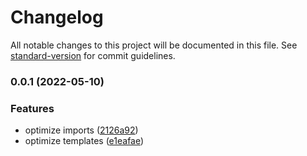 # Changelog

All notable changes to this project will be documented in this file. See [standard-version](https://github.com/conventional-changelog/standard-version) for commit guidelines.

### 0.0.1 (2022-05-10)


### Features

* optimize imports ([2126a92](https://github.com/public-js/ng-openapi-gen/commit/2126a92751b830e5f21916eb18f965ce55883782))
* optimize templates ([e1eafae](https://github.com/public-js/ng-openapi-gen/commit/e1eafae5b8534c0f06f8906481f75f8465fe0acf))
